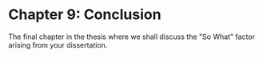 # Chapter 9: Conclusion 

The final chapter in the thesis where we shall discuss the "So What" factor arising from your dissertation. 
    